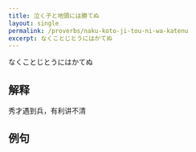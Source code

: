 ```yaml
---
title: 泣く子と地頭には勝てぬ
layout: single
permalink: /proverbs/naku-koto-ji-tou-ni-wa-katenu
excerpt: なくことじとうにはかてぬ
---
```


なくことじとうにはかてぬ

## 解释

秀才遇到兵，有利讲不清

## 例句

